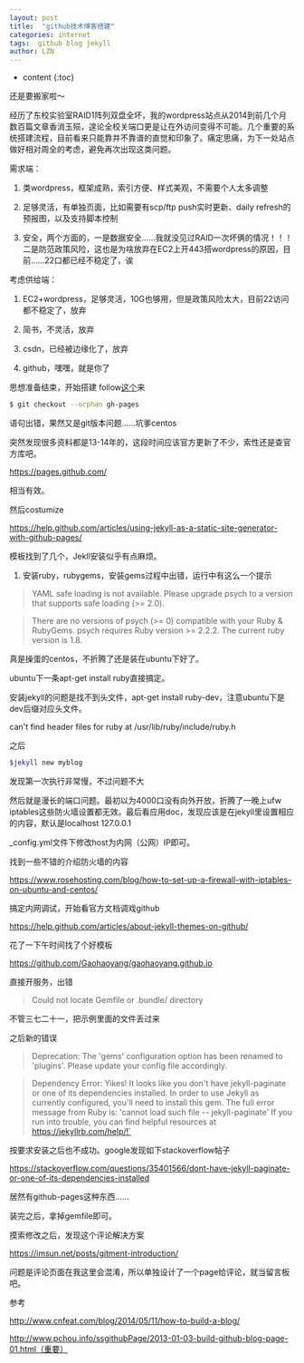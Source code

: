 ```yaml
---
layout: post
title:  "github技术博客搭建"
categories: internet
tags:  github blog jekyll
author: LZN
---
```


* content
{:toc}

还是要搬家啦～

经历了东校实验室RAID1阵列双盘全坏，我的wordpress站点从2014到前几个月数百篇文章香消玉殒，遑论全校关端口更是让在外访问变得不可能。几个重要的系统搭建流程，目前看来只能靠并不靠谱的直觉和印象了。痛定思痛，为下一处站点做好相对周全的考虑，避免再次出现这类问题。

需求端：
1. 类wordpress，框架成熟，索引方便、样式美观，不需要个人太多调整

2. 足够灵活，有单独页面，比如需要有scp/ftp push实时更新、daily refresh的预报图，以及支持脚本控制

3. 安全，两个方面的，一是数据安全……我就没见过RAID一次坏俩的情况！！！二是防范政策风险，这也是为啥放弃在EC2上开443搭wordpress的原因，目前……22口都已经不稳定了，诶

考虑供给端：
1. EC2+wordpress，足够灵活，10G也够用，但是政策风险太大，目前22访问都不稳定了，放弃

2. 简书，不灵活，放弃

3. csdn，已经被边缘化了，放弃

4. github，嘿嘿，就是你了

思想准备结束，开始搭建
follow[这个](http://www.pchou.info/ssgithubPage/2013-01-03-build-github-blog-page-01.htm)来
```bash
$ git checkout --orphan gh-pages
```
语句出错，果然又是git版本问题……坑爹centos

突然发现很多资料都是13-14年的，这段时间应该官方更新了不少，索性还是查官方库吧。

https://pages.github.com/

相当有效。

然后costumize

https://help.github.com/articles/using-jekyll-as-a-static-site-generator-with-github-pages/

模板找到了几个，Jekll安装似乎有点麻烦。

1. 安装ruby，rubygems，安装gems过程中出错，运行中有这么一个提示

> YAML safe loading is not available. Please upgrade psych to a version that supports safe loading (>= 2.0).

> There are no versions of psych (>= 0) compatible with your Ruby & RubyGems. psych requires Ruby version >= 2.2.2. The current ruby version is 1.8.


真是操蛋的centos，不折腾了还是装在ubuntu下好了。

ubuntu下一条apt-get install ruby直接搞定。

安装jekyll的问题是找不到头文件，apt-get install ruby-dev，注意ubuntu下是dev后缀对应头文件。

can't find header files for ruby at /usr/lib/ruby/include/ruby.h

之后
```bash
$jekyll new myblog
```
发现第一次执行非常慢，不过问题不大

然后就是漫长的端口问题。最初以为4000口没有向外开放，折腾了一晚上ufw iptables这些防火墙设置都无效。最后看应用doc，发现应该是在jekyll里设置相应的内容，默认是localhost 127.0.0.1

_config.yml文件下修改host为内网（公网）IP即可。

找到一些不错的介绍防火墙的内容

https://www.rosehosting.com/blog/how-to-set-up-a-firewall-with-iptables-on-ubuntu-and-centos/

搞定内网调试，开始看官方文档调戏github

https://help.github.com/articles/about-jekyll-themes-on-github/

花了一下午时间找了个好模板

https://github.com/Gaohaoyang/gaohaoyang.github.io

直接开服务，出错

> Could not locate Gemfile or .bundle/ directory

不管三七二十一，把示例里面的文件丢过来

之后新的错误

> Deprecation: The 'gems' configuration option has been renamed to 'plugins'. Please update your config file accordingly.

>  Dependency Error: Yikes! It looks like you don't have jekyll-paginate or one of its dependencies installed. In order to use Jekyll as currently configured, you'll need to install this gem. The full error message from Ruby is: 'cannot load such file -- jekyll-paginate' If you run into trouble, you can find helpful resources at https://jekyllrb.com/help/!`

按要求安装之后也不成功。google发现如下stackoverflow帖子

https://stackoverflow.com/questions/35401566/dont-have-jekyll-paginate-or-one-of-its-dependencies-installed

居然有github-pages这种东西……

装完之后，拿掉gemfile即可。

摸索修改之后，发现这个评论解决方案

https://imsun.net/posts/gitment-introduction/

问题是评论页面在我这里会混淆，所以单独设计了一个page给评论，就当留言板吧。

参考

http://www.cnfeat.com/blog/2014/05/11/how-to-build-a-blog/

http://www.pchou.info/ssgithubPage/2013-01-03-build-github-blog-page-01.html（重要）
